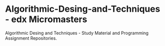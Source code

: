 # Algorithmic-Desing-and-Techniques - edx Micromasters
Algorithmic Desing and Techniques - Study Material and Programming Assignment Repositories.
